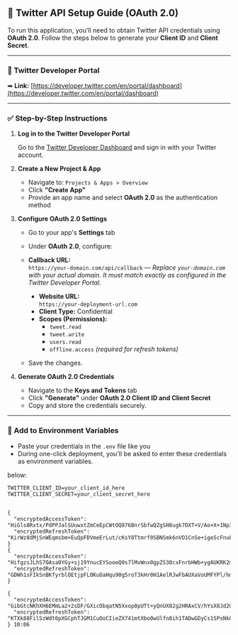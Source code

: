 ## 🔑 Twitter API Setup Guide (OAuth 2.0)

To run this application, you’ll need to obtain Twitter API credentials using **OAuth 2.0**. Follow the steps below to generate your **Client ID** and **Client Secret**.

---

### 🔗 Twitter Developer Portal

➡ **Link:** [https://developer.twitter.com/en/portal/dashboard](https://developer.twitter.com/en/portal/dashboard)

---

### ✅ Step-by-Step Instructions

1. **Log in to the Twitter Developer Portal**

   Go to the [Twitter Developer Dashboard](https://developer.twitter.com/en/portal/dashboard) and sign in with your Twitter account.

2. **Create a New Project & App**

   - Navigate to: `Projects & Apps > Overview`
   - Click **"Create App"**
   - Provide an app name and select **OAuth 2.0** as the authentication method

3. **Configure OAuth 2.0 Settings**

   - Go to your app's **Settings** tab
   - Under **OAuth 2.0**, configure:
   - **Callback URL:**  
      `https://your-domain.com/api/callback` — *Replace `your-domain.com` with your actual domain. It must match exactly as configured in the Twitter Developer Portal.*
     - **Website URL:**  
       `https://your-deployment-url.com`
     - **Client Type:** Confidential
     - **Scopes (Permissions):**
       - `tweet.read`
       - `tweet.write`
       - `users.read`
       - `offline.access` *(required for refresh tokens)*

   - Save the changes.

4. **Generate OAuth 2.0 Credentials**

   - Navigate to the **Keys and Tokens** tab
   - Click **"Generate"** under **OAuth 2.0 Client ID and Client Secret**
   - Copy and store the credentials securely.

---

### 🧪 Add to Environment Variables

- Paste your credentials in the `.env` file like you      
- During one-click deployment, you'll be asked to enter these credentials as environment variables.



below:

```env
TWITTER_CLIENT_ID=your_client_id_here
TWITTER_CLIENT_SECRET=your_client_secret_here


{
  "encryptedAccessToken": "HiGls8Rxtx/PdPPJalSUuwxtZmCeEpCWtOQ876BnrSbfwQZgSH8ugk7DXT+V/Ao+X+1Np3bjumw5SgTolQ3Xrg2AabeEIh8QrwRUNSgNeY/lowKeXgOqpxA46idLo64BPqsfb6JeoaInvn0=",
  "encryptedRefreshToken": "KirWz8dMjSnWEqmsbm+EuQpFDVmeErLut/cKsY8Ttmrf0SBNSmk6nVO1CnSe+igeScFnuFnHyjI2Z1n4lQ3Xrg2AabeEIh8QrwRUNSgNeY/lowKRXgCmpxA46ijUoIf+E/1ZWdyT6+uCLB8="
}
{
  "encryptedAccessToken": "HifgzsJLhS7OAsa0YGy+sj19YnucEYSooeQ0s7lMvWnx0gpZS30cxFnrbHWb+ygAUKRK2mra2XQAZ0mOlQ3Xrg2AabeGHBMdrTpEfisjbY/lowKRXgOqpxA46jKXqJf0RfMwKTSb/oyci7s=",
  "encryptedRefreshToken": "GDWh1sFIkSnBKfyrblOEtjpFL0KuOaHqu90g5roT3kHr0H1AelRJwFbAUXaVoUMFYPl/hmzH1UAAdmjLlQ3Xrg2AabeGHBMdrTpEfisjbY/lowKeXgCmpxA46gGO0KNGGGxRdAHTN0WGeFM="
}

{
  "encryptedAccessToken": "GibGtcNKhXH6EMmLa2+2sDF/GXicObqatN5Xxop0pUTt+yQnUX82g2HRAxCV/hYsX8Jd2Gm82nsuW3PElQ3Xrg2AabeGHB9WrSpUNCoNfY/lowKRXgOqpxA46uiPlwZGwgNKy5s6bxWI6sY=",
  "encryptedRefreshToken": "KTXk88FilSzWdt6pXGCphTJGM1CuOoCIieZX741mtXbo0wUlfn8ih1TADwGDyCs1SPxNkG3kyjMsWwTTlQ3Xrg2AabeGHB9WrSpUNCoNfY/lowKRXgCmpxA46iNEb4KBzethwzVxSTNkJ6E="
} 10:06